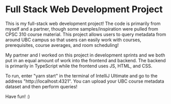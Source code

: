 # Full Stack Web Development Project

This is my full-stack web development project! The code is primarily from myself and a partner, though some samples/inspiration were pulled from CPSC 310 course material. This project allows users to query metadata from around UBC campus so that users can easily work with courses, prerequisites, course averages, and room scheduling!

My partner and I worked on this project in development sprints and we both put in an equal amount of work into the frontend and backend. The backend is primarily in TypeScript while the frontend uses JS, HTML, and CSS. 

To run, enter "yarn start" in the terminal of IntelliJ Ultimate and go to the address "http://localhost:4321". You can upload your UBC course metadata dataset and then perform queries! 

Have fun! :) 
